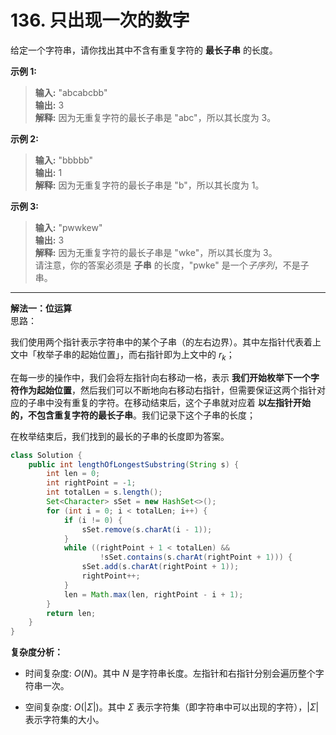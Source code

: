 # 136. 只出现一次的数字

给定一个字符串，请你找出其中不含有重复字符的 **最长子串** 的长度。

**示例 1:**  
>**输入:** "abcabcbb"  
>**输出:** 3  
>**解释:** 因为无重复字符的最长子串是 "abc"，所以其长度为 3。

**示例 2:**  
>**输入:** "bbbbb"  
>**输出:** 1  
>**解释:** 因为无重复字符的最长子串是 "b"，所以其长度为 1。

**示例 3:**  
>**输入:** "pwwkew"  
>**输出:** 3  
>**解释:** 因为无重复字符的最长子串是 "wke"，所以其长度为 3。  
请注意，你的答案必须是 **子串** 的长度，"pwke" 是一个*子序列*，不是子串。

---
**解法一：位运算**  
思路：  

我们使用两个指针表示字符串中的某个子串（的左右边界）。其中左指针代表着上文中「枚举子串的起始位置」，而右指针即为上文中的 $r_k$；

在每一步的操作中，我们会将左指针向右移动一格，表示 **我们开始枚举下一个字符作为起始位置**，然后我们可以不断地向右移动右指针，但需要保证这两个指针对应的子串中没有重复的字符。在移动结束后，这个子串就对应着 **以左指针开始的，不包含重复字符的最长子串**。我们记录下这个子串的长度；

在枚举结束后，我们找到的最长的子串的长度即为答案。

```Java
class Solution {
    public int lengthOfLongestSubstring(String s) {
        int len = 0;
        int rightPoint = -1;
        int totalLen = s.length();
        Set<Character> sSet = new HashSet<>();
        for (int i = 0; i < totalLen; i++) {
            if (i != 0) {
                sSet.remove(s.charAt(i - 1));
            }
            while ((rightPoint + 1 < totalLen) &&
                    !sSet.contains(s.charAt(rightPoint + 1))) {
                sSet.add(s.charAt(rightPoint + 1));
                rightPoint++;
            }
            len = Math.max(len, rightPoint - i + 1);
        }
        return len;
    }
}
```

**复杂度分析：**

* 时间复杂度: $O(N)$。其中 $N$ 是字符串长度。左指针和右指针分别会遍历整个字符串一次。

* 空间复杂度: $O(|\Sigma|)$。其中 $\Sigma$ 表示字符集（即字符串中可以出现的字符），$|\Sigma|$ 表示字符集的大小。
